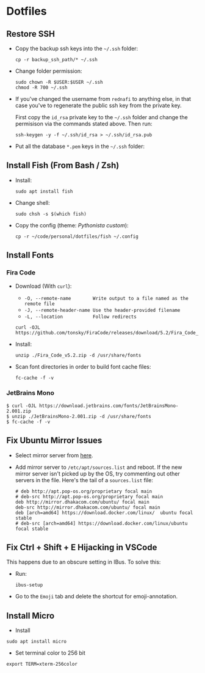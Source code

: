 # Dotfiles

## Restore SSH

* Copy the backup ssh keys into the `~/.ssh` folder:

    ```
    cp -r backup_ssh_path/* ~/.ssh
    ```

* Change folder permission:

    ```
    sudo chown -R $USER:$USER ~/.ssh
    chmod -R 700 ~/.ssh
    ```
* If you've changed the username from `rednafi` to anything else, in that case you've to regenerate the public ssh key from the private key.

    First copy the `id_rsa` private key to the `~/.ssh` folder and change the permisison via the commands stated above. Then run:

    ```
    ssh-keygen -y -f ~/.ssh/id_rsa > ~/.ssh/id_rsa.pub
    ```

* Put all the database `*.pem` keys in the `~/.ssh` folder:

## Install Fish (From Bash / Zsh)

* Install:

    ```
    sudo apt install fish
    ```

* Change shell:

    ```
    sudo chsh -s $(which fish)
    ```
* Copy the config (theme: *Pythonista custom*):

    ```
    cp -r ~/code/personal/dotfiles/fish ~/.config
    ```

## Install Fonts

### Fira Code

* Download (With `curl`):
    * `-O, --remote-name        Write output to a file named as the remote file`
    * `-J, --remote-header-name Use the header-provided filename`
    * `-L, --location           Follow redirects`

    ```
    curl -OJL https://github.com/tonsky/FiraCode/releases/download/5.2/Fira_Code_v5.2.zip
    ```

* Install:
    ```
    unzip ./Fira_Code_v5.2.zip -d /usr/share/fonts
    ```

* Scan font directories in order to build font cache files:
    ```
    fc-cache -f -v
    ```

### JetBrains Mono

```
$ curl -OJL https://download.jetbrains.com/fonts/JetBrainsMono-2.001.zip
$ unzip ./JetBrainsMono-2.001.zip -d /usr/share/fonts
$ fc-cache -f -v
```

## Fix Ubuntu Mirror Issues

* Select mirror server from [here](https://launchpad.net/ubuntu/+archivemirrors).

* Add mirror server to `/etc/apt/sources.list` and reboot. If the new mirror server isn't picked up by the OS, try commenting out other servers in the file. Here's the tail of a `sources.list` file:

    ```
    # deb http://apt.pop-os.org/proprietary focal main
    # deb-src http://apt.pop-os.org/proprietary focal main
    deb http://mirror.dhakacom.com/ubuntu/ focal main
    deb-src http://mirror.dhakacom.com/ubuntu/ focal main
    deb [arch=amd64] https://download.docker.com/linux/  ubuntu focal stable
    # deb-src [arch=amd64] https://download.docker.com/linux/ubuntu focal stable
    ```

## Fix Ctrl + Shift + E Hijacking in VSCode

This happens due to an obscure setting in IBus. To solve this:

* Run:
    ```
    ibus-setup
    ```
* Go to the `Emoji` tab and delete the shortcut for emoji-annotation.

## Install Micro

* Install

```
sudo apt install micro
```

* Set terminal color to 256 bit

```
export TERM=xterm-256color
```

